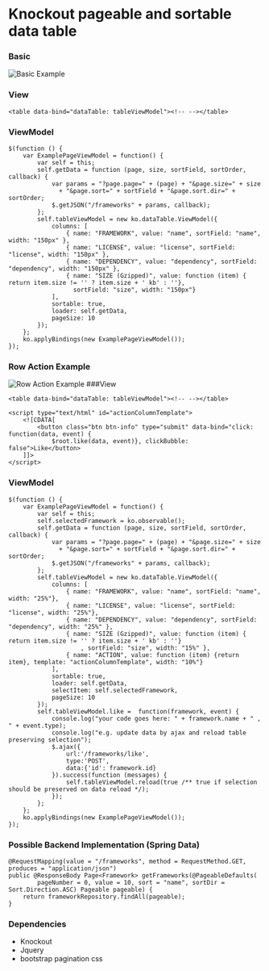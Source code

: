 Knockout pageable and sortable data table
=============================

### Basic
![Basic Example](https://raw.github.com/labory/knockout-bootstrap-sortable-data-table/master/assets/basic-example.png)
### View

    <table data-bind="dataTable: tableViewModel"><!-- --></table>

### ViewModel

    $(function () {
        var ExamplePageViewModel = function() {
            var self = this;
            self.getData = function (page, size, sortField, sortOrder, callback) {
                var params = "?page.page=" + (page) + "&page.size=" + size
                  + "&page.sort=" + sortField + "&page.sort.dir=" + sortOrder;
                $.getJSON("/frameworks" + params, callback);
            };
            self.tableViewModel = new ko.dataTable.ViewModel({
                columns: [
                    { name: "FRAMEWORK", value: "name", sortField: "name", width: "150px" },
                    { name: "LICENSE", value: "license", sortField: "license", width: "150px" },
                    { name: "DEPENDENCY", value: "dependency", sortField: "dependency", width: "150px" },
                    { name: "SIZE (Gzipped)", value: function (item) { return item.size != '' ? item.size + ' kb' : ''},
                      sortField: "size", width: "150px"}
                ],
                sortable: true,
                loader: self.getData,
                pageSize: 10
            });
        };
        ko.applyBindings(new ExamplePageViewModel());
    });

### Row Action Example
![Row Action Example](https://raw.github.com/labory/knockout-bootstrap-sortable-data-table/master/assets/data-row-action-example.png)
###View

    <table data-bind="dataTable: tableViewModel"><!-- --></table>

    <script type="text/html" id="actionColumnTemplate">
        <![CDATA[
            <button class="btn btn-info" type="submit" data-bind="click: function(data, event) {
                $root.like(data, event)}, clickBubble: false">Like</button>
        ]]>
    </script>

### ViewModel

    $(function () {
        var ExamplePageViewModel = function() {
            var self = this;
            self.selectedFramework = ko.observable();
            self.getData = function (page, size, sortField, sortOrder, callback) {
                var params = "?page.page=" + (page) + "&page.size=" + size
                  + "&page.sort=" + sortField + "&page.sort.dir=" + sortOrder;
                $.getJSON("/frameworks" + params, callback);
            };
            self.tableViewModel = new ko.dataTable.ViewModel({
                columns: [
                    { name: "FRAMEWORK", value: "name", sortField: "name", width: "25%"},
                    { name: "LICENSE", value: "license", sortField: "license", width: "25%"},
                    { name: "DEPENDENCY", value: "dependency", sortField: "dependency", width: "25%" },
                    { name: "SIZE (Gzipped)", value: function (item) { return item.size != '' ? item.size + ' kb' : ''}
                        , sortField: "size", width: "15%" },
                    { name: "ACTION", value: function (item) {return item}, template: "actionColumnTemplate", width: "10%"}
                ],
                sortable: true,
                loader: self.getData,
                selectItem: self.selectedFramework,
                pageSize: 10
            });
            self.tableViewModel.like =  function(framework, event) {
                console.log("your code goes here: " + framework.name + " , " + event.type);
                console.log("e.g. update data by ajax and reload table preserving selection");
                $.ajax({
                    url:'/frameworks/like',
                    type:'POST',
                    data:{'id': framework.id}
                }).success(function (messages) {
                    self.tableViewModel.reload(true /** true if selection should be preserved on data reload */);
                });
            };
        };
        ko.applyBindings(new ExamplePageViewModel());
    });
    
### Possible Backend Implementation (Spring Data)

    @RequestMapping(value = "/frameworks", method = RequestMethod.GET, produces = "application/json")
    public @ResponseBody Page<Framework> getFrameworks(@PageableDefaults(
            pageNumber = 0, value = 10, sort = "name", sortDir = Sort.Direction.ASC) Pageable pageable) {
        return frameworkRepository.findAll(pageable);
    }

    
### Dependencies
  * Knockout
  * Jquery
  * bootstrap pagination css
